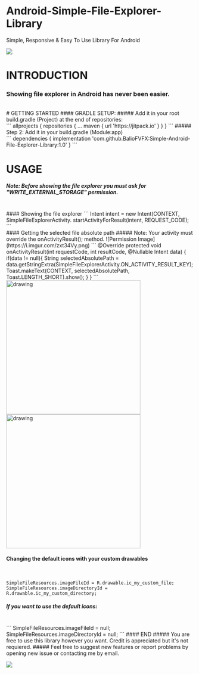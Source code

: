 # Android-Simple-File-Explorer-Library
Simple, Responsive &amp; Easy To Use Library For Android

[![](https://jitpack.io/v/BalioFVFX/Android-Simple-File-Explorer-Library.svg)](https://jitpack.io/#BalioFVFX/Android-Simple-File-Explorer-Library)
# INTRODUCTION
### Showing file explorer in Android has never been easier.
<br />
# GETTING STARTED
#### GRADLE SETUP:
##### Add it in your root build.gradle (Project) at the end of repositories:
<br />
```
	allprojects {
		repositories {
			...
			maven { url 'https://jitpack.io' }
		}
	}
```
##### Step 2: Add it in your build.gradle (Module:app)
<br/>
```
	dependencies {
	        implementation 'com.github.BalioFVFX:Simple-Android-File-Explorer-Library:1.0'
	}
```

# USAGE
##### Note: Before showing the file explorer you must ask for "WRITE_EXTERNAL_STORAGE" permission.

<br/>
#### Showing the file explorer
```
Intent intent = new Intent(CONTEXT, SimpleFileExplorerActivity.
startActivityForResult(intent, REQUEST_CODE);
```
<br/>
#### Getting the selected file absolute path
##### Note: Your activity must override the onActivityResult(); method.
![Permission Image](https://i.imgur.com/zxt34Vy.png)
```
    @Override
    protected void onActivityResult(int requestCode, int resultCode, @Nullable Intent data) {
        if(data != null){
            String selectedAbsolutePath = data.getStringExtra(SimpleFileExplorerActivity.ON_ACTIVITY_RESULT_KEY);
            Toast.makeText(CONTEXT, selectedAbsolutePath, Toast.LENGTH_SHORT).show();    
        }
    }
```
<br/>

<img src="https://i.imgur.com/2dU8LR0.png" alt="drawing" width="360"/>
<img src="https://i.imgur.com/WlVDRIG.png" alt="drawing" width="360"/>

#### Changing the default icons with your custom drawables
<br/>

```
SimpleFileResources.imageFileId = R.drawable.ic_my_custom_file;
SimpleFileResources.imageDirectoryId = R.drawable.ic_my_custom_directory;
```
##### If you want to use the default icons:
<br/>
```
SimpleFileResources.imageFileId = null;
SimpleFileResources.imageDirectoryId = null;
```
#### END
##### You are free to use this library however you want. Credit is appreciated but it's not requiered.
##### Feel free to suggest new features or report problems by opening new issue or contacting me by email.
<br/>

[![](https://www.paypalobjects.com/en_US/i/btn/btn_donateCC_LG.gif)](https://www.paypal.com/cgi-bin/webscr?cmd=_s-xclick&hosted_button_id=HU65XMSW3YZ5S)
